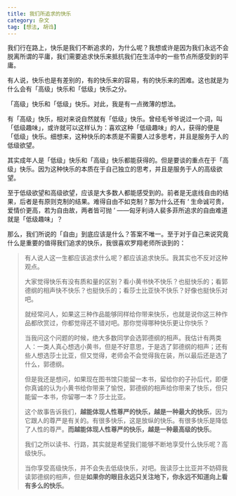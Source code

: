 ```yaml
---
title: 我们所追求的快乐
category: 杂文
tag: [想法, 胡诌]
---
```


我们行在路上，快乐是我们不断追求的，为什么呢？我想或许是因为我们永远不会脱离所谓的平庸，我们需要追求快乐来抵抗我们在生活中的一些节点所感受到的平庸。

有人说，快乐也是有差别的，有的快乐来的容易，有的快乐来的困难。这也就是为什么会有「高级」快乐和「低级」快乐之分。

「高级」快乐和「低级」快乐。对此，我是有一点微薄的想法。

有「高级」快乐，相对来说自然就有「低级」快乐。曾经毛爷爷说过一个词，叫「低级趣味」，或许就可以这样认为：喜欢这种「低级趣味」的人，获得的便是「低级」快乐。细想来，这种快乐的本质是不需要人过多思考，并且是服务于人的低级欲望。

其实成年人是「低级」快乐和「高级」快乐都能获得的。但是要谈的重点在于「高级」快乐。因为这种快乐的本质在于自己独立的思考，并且是服务于人的高级欲望。

至于低级欲望和高级欲望，应该是大多数人都能感受到的。前者是无底线自由的结果，后者是有原则克制的结果。难得自由不如克制？那为什么还有 ‘ 生命诚可贵，爱情价更高，若为自由故，两者皆可抛 ’ ——匈牙利诗人裴多菲所追求的自由难道就是「低级趣味」？

那么，我们所说的「自由」到底应该是什么？答案不唯一。至于对于自己来说究竟什么是重要的值得我们追求的快乐，我很喜欢罗翔老师所谈到的：

> 有人说人这一生都应该追求什么呢？都应该追求快乐。我其实也不反对这种观点。<br>
> 
> 大家觉得快乐有没有质和量的区别？看小黄书快不快乐？也挺快乐的；看郭德纲的相声快不快乐？也挺快乐的；看莎士比亚快不快乐？好像也挺快乐对吧。<br>
> 
> 就经常问人，如果这三种作品能够同样给你带来快乐，也就是说你这三种作品都欣赏过，你都觉得还不错对吧。那你觉得哪种快乐更让你快乐？<br>
> 
> 当我问这个问题的时候，绝大多数同学会选郭德纲的相声。我估计有两类人：一类人真心想选小黄书，但是不好意思，于是选了郭德纲的相声；还有些人想选莎士比亚，但又觉得，老师会不会觉得我在装，所以最后还是选了什么，郭德纲。<br>
> 
> 但是我还是想问，如果现在图书馆只能留一本书，留给你的子孙后代，即便你真诚的认为小黄书给你带来了愉悦，郭德纲的相声给你带来了快乐，但只能留一本书，你留哪一本？莎士比亚。<br>
> 
> 这个故事告诉我们，**越能体现人性尊严的快乐，越是一种最大的快乐**，因为它跟人的尊严是有关的。有很多快乐，这是放纵的快乐。有很多快乐是降低了人性的尊严。**而越能体现人性尊严的快乐，越是一种最高级的快乐**。<br>
> 
> 我们之所以读书、行路，其实就是希望我们能够不断地享受什么快乐呢？高级快乐。<br>
> 
> 当你享受高级快乐，并不会失去低级快乐，对吧。我读莎士比亚并不妨碍我读郭德纲的相声，但是**如果你的眼目永远只关注地下，你永远不知道向上看有多么的快乐**。<br>